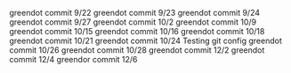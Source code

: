 greendot commit 9/22
greendot commit 9/23
greendot commit 9/24
greendot commit 9/27
greendot commit 10/2
greendot commit 10/9
greendot commit 10/15
greendot commit 10/16
greendot commit 10/18
greendot commit 10/21
greendot commit 10/24 Testing git config
greendot commit 10/26
greendot commit 10/28
greendot commit 12/2
greendot commit 12/4
greendor commit 12/6